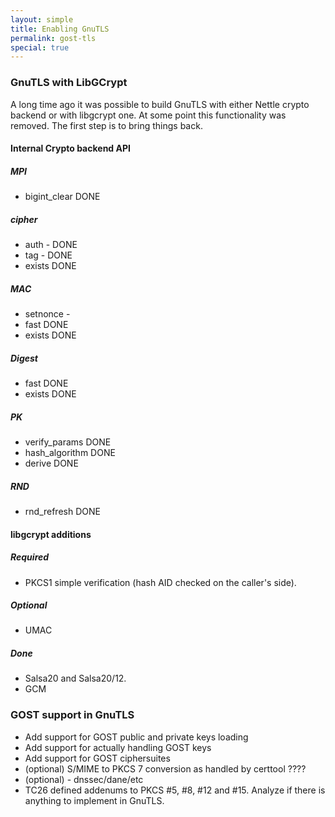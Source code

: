 ```yaml
---
layout: simple
title: Enabling GnuTLS 
permalink: gost-tls
special: true
---
```


### GnuTLS with LibGCrypt

A long time ago it was possible to build GnuTLS with either Nettle crypto backend or with libgcrypt one. At some point this functionality was removed. The first step is to bring things back.

#### Internal Crypto backend API
##### MPI
* bigint_clear DONE

##### cipher
* auth - DONE
* tag - DONE
* exists DONE

##### MAC
* setnonce -
* fast DONE
* exists DONE

##### Digest
* fast DONE
* exists DONE

##### PK
* verify_params DONE
* hash_algorithm DONE
* derive DONE

##### RND
* rnd_refresh DONE

#### libgcrypt additions
##### Required
* PKCS1 simple verification (hash AID checked on the caller's side).

##### Optional
* UMAC

##### Done
* Salsa20 and Salsa20/12.
* GCM

### GOST support in GnuTLS

* Add support for GOST public and private keys loading
* Add support for actually handling GOST keys
* Add support for GOST ciphersuites
* (optional) S/MIME to PKCS 7 conversion as handled by certtool ????
* (optional) - dnssec/dane/etc
* TC26 defined addenums to PKCS #5, #8, #12 and #15. Analyze if there is anything to implement in GnuTLS.
